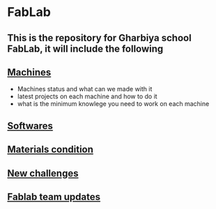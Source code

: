 # FabLab

## This is the repository for Gharbiya school FabLab, it will include the following

## [Machines](/tree/master/machines)
- Machines status and what can we made with it
- latest projects on each machine and how to do it
- what is the minimum knowlege you need to work on each machine

## [Softwares](/software.md)
## [Materials condition](/materials-conditions.md)
## [New challenges](new-challenges.md)
## [Fablab team updates](fablab-team-updates.md)